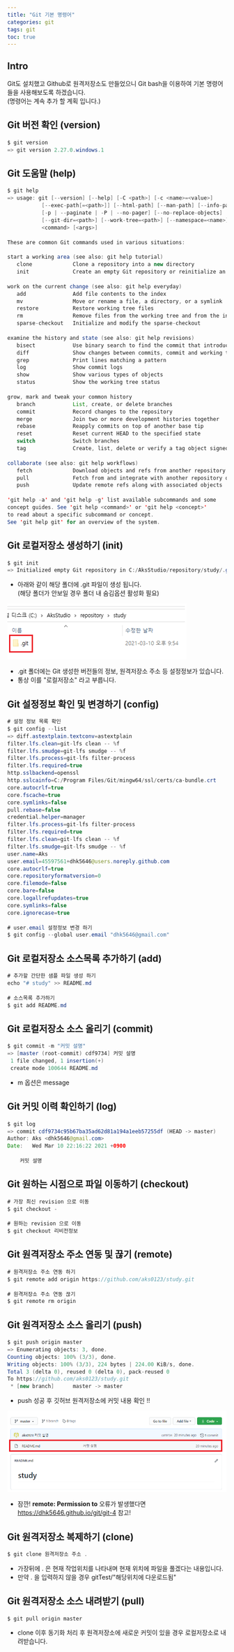 ```yaml
---
title: "Git 기본 명령어"
categories: git
tags: git
toc: true
---
```


## Intro
Git도 설치했고 Github로 원격저장소도 만들었으니 Git bash을 이용하여 기본 명령어들을 사용해보도록 하겠습니다. <br> (명령어는 계속 추가 할 계획 입니다.)


## Git 버전 확인 (version)
```java
$ git version
=> git version 2.27.0.windows.1
```

## Git 도움말 (help)
```java
$ git help
=> usage: git [--version] [--help] [-C <path>] [-c <name>=<value>]
           [--exec-path[=<path>]] [--html-path] [--man-path] [--info-path]
           [-p | --paginate | -P | --no-pager] [--no-replace-objects] [--bare]
           [--git-dir=<path>] [--work-tree=<path>] [--namespace=<name>]
           <command> [<args>]

These are common Git commands used in various situations:

start a working area (see also: git help tutorial)
   clone             Clone a repository into a new directory
   init              Create an empty Git repository or reinitialize an existing one

work on the current change (see also: git help everyday)
   add               Add file contents to the index
   mv                Move or rename a file, a directory, or a symlink
   restore           Restore working tree files
   rm                Remove files from the working tree and from the index
   sparse-checkout   Initialize and modify the sparse-checkout

examine the history and state (see also: git help revisions)
   bisect            Use binary search to find the commit that introduced a bug
   diff              Show changes between commits, commit and working tree, etc
   grep              Print lines matching a pattern
   log               Show commit logs
   show              Show various types of objects
   status            Show the working tree status

grow, mark and tweak your common history
   branch            List, create, or delete branches
   commit            Record changes to the repository
   merge             Join two or more development histories together
   rebase            Reapply commits on top of another base tip
   reset             Reset current HEAD to the specified state
   switch            Switch branches
   tag               Create, list, delete or verify a tag object signed with GPG

collaborate (see also: git help workflows)
   fetch             Download objects and refs from another repository
   pull              Fetch from and integrate with another repository or a local branch
   push              Update remote refs along with associated objects

'git help -a' and 'git help -g' list available subcommands and some
concept guides. See 'git help <command>' or 'git help <concept>'
to read about a specific subcommand or concept.
See 'git help git' for an overview of the system.
```

## Git 로컬저장소 생성하기 (init)
```java
$ git init
=> Initialized empty Git repository in C:/AksStudio/repository/study/.git/
```
- 아래와 같이 해당 폴더에 .git 파일이 생성 됩니다. <br> (해당 폴더가 안보일 경우 폴더 내 숨김옵션 활성화 필요) <br>
<img src="/assets/images/git/git-17.png">

- .git 폴더에는 Git 생성한 버전들의 정보, 원격저장소 주소 등 설정정보가 있습니다.
- 통상 이를 "로컬저장소" 라고 부릅니다.

## Git 설정정보 확인 및 변경하기 (config)
```java
# 설정 정보 목록 확인
$ git config --list
=> diff.astextplain.textconv=astextplain
filter.lfs.clean=git-lfs clean -- %f
filter.lfs.smudge=git-lfs smudge -- %f
filter.lfs.process=git-lfs filter-process
filter.lfs.required=true
http.sslbackend=openssl
http.sslcainfo=C:/Program Files/Git/mingw64/ssl/certs/ca-bundle.crt
core.autocrlf=true
core.fscache=true
core.symlinks=false
pull.rebase=false
credential.helper=manager
filter.lfs.process=git-lfs filter-process
filter.lfs.required=true
filter.lfs.clean=git-lfs clean -- %f
filter.lfs.smudge=git-lfs smudge -- %f
user.name=Aks
user.email=45597561+dhk5646@users.noreply.github.com
core.autocrlf=true
core.repositoryformatversion=0
core.filemode=false
core.bare=false
core.logallrefupdates=true
core.symlinks=false
core.ignorecase=true

# user.email 설정정보 변경 하기
$ git config --global user.email "dhk5646@gmail.com"
```

## Git 로컬저장소 소스목록 추가하기 (add)

```java
# 추가할 간단한 샘플 파일 생성 하기
echo "# study" >> README.md

# 소스목록 추가하기
$ git add README.md
```

## Git 로컬저장소 소스 올리기 (commit)
```java
$ git commit -m "커밋 설명"
=> [master (root-commit) cdf9734] 커밋 설명
 1 file changed, 1 insertion(+)
 create mode 100644 README.md
```
- m 옵션은 message

## Git 커밋 이력 확인하기 (log)
```java
$ git log
=> commit cdf9734c95b67ba35ad62d81a194a1eeb57255df (HEAD -> master)
Author: Aks <dhk5646@gmail.com>
Date:   Wed Mar 10 22:16:22 2021 +0900

    커밋 설명
```

## Git 원하는 시점으로 파일 이동하기 (checkout)
```java
# 가장 최신 revision 으로 이동
$ git checkout -

# 원하는 revision 으로 이동
$ git checkout 리비전정보
```

## Git 원격저장소 주소 연동 및 끊기 (remote)
```java
# 원격저장소 주소 연동 하기
$ git remote add origin https://github.com/aks0123/study.git

# 원격저장소 주소 연동 끊기
$ git remote rm origin
```



## Git 원격저장소 소스 올리기 (push)
```java
$ git push origin master
=> Enumerating objects: 3, done.
Counting objects: 100% (3/3), done.
Writing objects: 100% (3/3), 224 bytes | 224.00 KiB/s, done.
Total 3 (delta 0), reused 0 (delta 0), pack-reused 0
To https://github.com/aks0123/study.git
 * [new branch]      master -> master
```
- push 성공 후 깃허브 원격저장소에 커밋 내용 확인 !! 
<img src="/assets/images/git/git-18.png">

- 잠깐! **remote: Permission to** 오류가 발생했다면 <https://dhk5646.github.io/git/git-4>  참고!


## Git 원격저장소 복제하기 (clone)
```java
$ git clone 원격저장소 주소 .
```
- 가장뒤에 . 은 현재 작업위치를 나타내며 현재 위치에 파일을 풀겠다는 내용입니다.
- 만약 . 을 입력하지 않을 경우 gitTest/"해당위치에 다운로드됨"

## Git 원격저장소 소스 내려받기 (pull)
```java
$ git pull origin master
```
- clone 이후 동기화 처리 후 원격저장소에 새로운 커밋이 있을 경우 로컬저장소로 내려받습니다.


